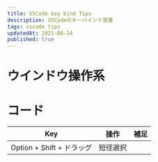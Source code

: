 ```yaml
---
title: VSCode key bind Tips
description: VSCodeのキーバインド覚書
tags: vscode tips
updatedAt: 2021-08-14
published: true
---
```


# ウインドウ操作系

# コード

Key | 操作 | 補足
--- | --- | ---
Option + Shift + ドラッグ | 短径選択 |
